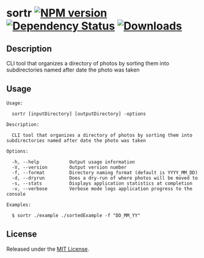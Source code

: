 # sortr [![NPM version](http://img.shields.io/npm/v/sortr.svg?style=flat)](https://www.npmjs.org/package/sortr) [![Dependency Status](http://img.shields.io/david/okize/sortr.svg?style=flat)](https://david-dm.org/okize/sortr) [![Downloads](http://img.shields.io/npm/dm/sortr.svg?style=flat)](https://www.npmjs.org/package/sortr)

## Description
CLI tool that organizes a directory of photos by sorting them into subdirectories named after date the photo was taken

## Usage

```
Usage:

  sortr [inputDirectory] [outputDirectory] -options

Description:

  CLI tool that organizes a directory of photos by sorting them into subdirectories named after date the photo was taken

Options:

  -h, --help           Output usage information
  -V, --version        Output version number
  -f, --format         Directory naming format (default is YYYY_MM_DD)
  -d, --dryrun         Does a dry-run of where photos will be moved to
  -s, --stats          Displays application statistics at completion
  -v, --verbose        Verbose mode logs application progress to the console

Examples:

  $ sortr ./example ./sortedExample -f "DD_MM_YY"

```

## License

Released under the [MIT License](http://www.opensource.org/licenses/mit-license.php).
